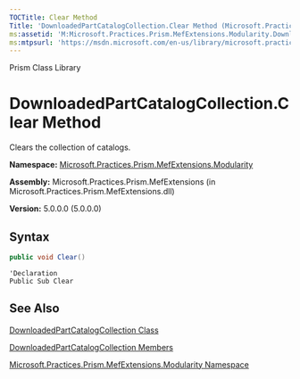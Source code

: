 ```yaml
---
TOCTitle: Clear Method
Title: 'DownloadedPartCatalogCollection.Clear Method (Microsoft.Practices.Prism.MefExtensions.Modularity)'
ms:assetid: 'M:Microsoft.Practices.Prism.MefExtensions.Modularity.DownloadedPartCatalogCollection.Clear'
ms:mtpsurl: 'https://msdn.microsoft.com/en-us/library/microsoft.practices.prism.mefextensions.modularity.downloadedpartcatalogcollection.clear(v=pandp.50)'
---
```


Prism Class Library

# DownloadedPartCatalogCollection.Clear Method

Clears the collection of catalogs.

**Namespace:** [Microsoft.Practices.Prism.MefExtensions.Modularity](https://msdn.microsoft.com/en-us/library/microsoft.practices.prism.mefextensions.modularity(v=pandp.50))

**Assembly:** Microsoft.Practices.Prism.MefExtensions (in Microsoft.Practices.Prism.MefExtensions.dll)

**Version:** 5.0.0.0 (5.0.0.0)

## Syntax

```C#
public void Clear()
```
```VB
'Declaration
Public Sub Clear
```

## See Also


[DownloadedPartCatalogCollection Class](https://msdn.microsoft.com/en-us/library/microsoft.practices.prism.mefextensions.modularity.downloadedpartcatalogcollection(v=pandp.50))

[DownloadedPartCatalogCollection Members](https://msdn.microsoft.com/en-us/library/microsoft.practices.prism.mefextensions.modularity.downloadedpartcatalogcollection_members(v=pandp.50))

[Microsoft.Practices.Prism.MefExtensions.Modularity Namespace](https://msdn.microsoft.com/en-us/library/microsoft.practices.prism.mefextensions.modularity(v=pandp.50))
